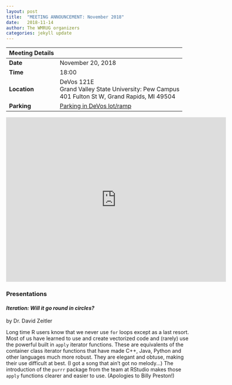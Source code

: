 ```yaml
---
layout: post
title:  "MEETING ANNOUNCEMENT: November 2018"
date:   2018-11-14
author: The WMRUG organizers
categories: jekyll update
---
```


| Meeting Details          ||
|:-----------|:-------------|
|**Date**    |November 20, 2018 |
|**Time**    |18:00         |
|**Location**|DeVos 121E<br>Grand Valley State University: Pew Campus<br>401 Fulton St W, Grand Rapids, MI 49504|
|**Parking**|[Parking in DeVos lot/ramp](https://www.dropbox.com/s/qc6hriqhurijt2c/West%20Michigan%20R%20Users%2011.20.2018.pdf?dl=0)|

<iframe src="https://www.google.com/maps/embed?pb=!1m18!1m12!1m3!1d2919.6694818617298!2d-85.68195459790934!3d42.96416909777801!2m3!1f0!2f0!3f0!3m2!1i1024!2i768!4f13.1!3m3!1m2!1s0x0%3A0x0!2zNDLCsDU3JzUwLjMiTiA4NcKwNDAnNDcuOSJX!5e0!3m2!1sen!2sus!4v1521903747307" width="600" height="450" frameborder="0" style="border:0" allowfullscreen></iframe>

### Presentations

#### *Iteration: Will it go round in circles?*

by Dr. David Zeitler

Long time R users know that we never use `for` loops except as a last resort. Most of us have learned to use and create vectorized code and (rarely) use the powerful built in `apply` iterator functions. These are equivalents of the container class iterator functions that have made C++, Java, Python and other languages much more robust. They are elegant and obtuse, making their use difficult at best. (I got a song that ain’t got no melody...) The introduction of the `purrr` package from the team at RStudio makes those `apply` functions clearer and easier to use. (Apologies to Billy Preston!)
